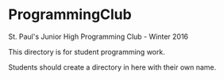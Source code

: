 # ProgrammingClub
St. Paul's Junior High Programming Club - Winter 2016

This directory is for student programming work.

Students should create a directory in here with their own name.
